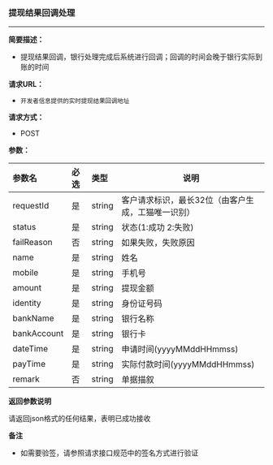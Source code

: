 ### 提现结果回调处理

---

**简要描述：**

* 提现结果回调，银行处理完成后系统进行回调；回调的时间会晚于银行实际到账的时间

**请求URL：**

* `开发者信息提供的实时提现结果回调地址`

**请求方式：**

* POST 

**参数：**

| 参数名 | 必选 | 类型 | 说明 |
| :--- | :--- | :--- | --- |
| requestId | 是 | string | 客户请求标识，最长32位（由客户生成，工猫唯一识别） |
| status | 是 | string | 状态\(1:成功 2:失败\) |
| failReason | 否 | string | 如果失败，失败原因 |
| name | 是 | string | 姓名 |
| mobile | 是 | string | 手机号 |
| amount | 是 | string | 提现金额 |
| identity | 是 | string | 身份证号码 |
| bankName | 是 | string | 银行名称 |
| bankAccount | 是 | string | 银行卡 |
| dateTime | 是 | string | 申请时间\(yyyyMMddHHmmss\) |
| payTime | 是 | string | 实际付款时间\(yyyyMMddHHmmss\) |
| remark | 否 | string | 单据描叙 |

**返回参数说明**

请返回json格式的任何结果，表明已成功接收

**备注**

* 如需要验签，请参照请求接口规范中的签名方式进行验证



